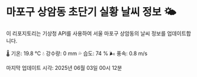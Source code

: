 
# 마포구 상암동 초단기 실황 날씨 정보 🌤️

이 리포지토리는 기상청 API를 사용하여 서울 마포구 상암동의 날씨 정보를 업데이트합니다. 

🌡️ 기온: 19.8 ℃
💧 강수량: 0 mm
💦 습도: 74 %
🌬️ 풍속: 0.8 m/s

마지막 업데이트 시각: 2025년 06월 03일 00시 12분    
